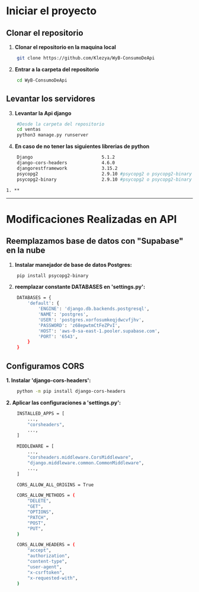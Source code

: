 # Iniciar el proyecto

## Clonar el repositorio

1.  **Clonar el repositorio en la maquina local**
```bash
    git clone https://github.com/Klezya/WyB-ConsumoDeApi
```

2.  **Entrar a la carpeta del repositorio**
```bash
    cd WyB-ConsumoDeApi
```
## Levantar los servidores

3.  **Levantar la Api django**
```bash
    #Desde la carpeta del repositorio
    cd ventas
    python3 manage.py runserver
```

4.  **En caso de no tener las siguientes librerias de python**
```bash
    Django                          5.1.2
    django-cors-headers             4.6.0
    djangorestframework             3.15.2
    psycopg2                        2.9.10 #psycopg2 o psycopg2-binary 
    psycopg2-binary                 2.9.10 #psycopg2 o psycopg2-binary


```
    1. **

***

# Modificaciones Realizadas en API

## Reemplazamos base de datos con "Supabase" en la nube

1.  **Instalar manejador de base de datos Postgres:**
```bash
    pip install psycopg2-binary
```

2.  **reemplazar constante DATABASES en 'settings.py':**
```bash
    DATABASES = {
        'default': {
            'ENGINE': 'django.db.backends.postgresql',
            'NAME': 'postgres',
            'USER': 'postgres.xorfosumkeqjdwcvfjhv',
            'PASSWORD': 'z68epwtmCtFeZPvI',
            'HOST': 'aws-0-sa-east-1.pooler.supabase.com',
            'PORT': '6543',
        }
    }
```

## Configuramos CORS

**1. Instalar 'django-cors-headers':**
```bash
    python -m pip install django-cors-headers
```

**2. Aplicar las configuraciones a 'settings.py':**

```bash
    INSTALLED_APPS = [
        ...,
        "corsheaders",
        ...,
    ]

    MIDDLEWARE = [
        ...,
        "corsheaders.middleware.CorsMiddleware",
        "django.middleware.common.CommonMiddleware",
        ...,
    ]

    CORS_ALLOW_ALL_ORIGINS = True

    CORS_ALLOW_METHODS = (
        "DELETE",
        "GET",
        "OPTIONS",
        "PATCH",
        "POST",
        "PUT",
    )

    CORS_ALLOW_HEADERS = (
        "accept",
        "authorization",
        "content-type",
        "user-agent",
        "x-csrftoken",
        "x-requested-with",
    )
```


